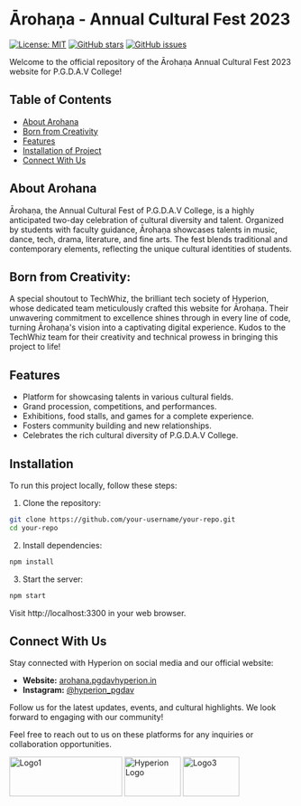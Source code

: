 # Ārohaṇa - Annual Cultural Fest 2023

[![License: MIT](https://img.shields.io/badge/License-MIT-yellow.svg)](https://opensource.org/licenses/MIT)
[![GitHub stars](https://img.shields.io/github/stars/your-username/your-repo.svg)](https://github.com/techwhizpgdav/Arohana23/stargazers)
[![GitHub issues](https://img.shields.io/github/issues/your-username/your-repo.svg)](https://github.com/techwhizpgdav/Arohana23/issues)

Welcome to the official repository of the Ārohaṇa Annual Cultural Fest 2023 website for P.G.D.A.V College!

## Table of Contents
- [About Arohana](#about-arohana)
- [Born from Creativity](#born-from-creativity)
- [Features](#features)
- [Installation of Project](#installation)
- [Connect With Us](#connect-with-us)

## About Arohana

Ārohaṇa, the Annual Cultural Fest of P.G.D.A.V College, is a highly anticipated two-day celebration of cultural diversity and talent. Organized by students with faculty guidance, Ārohaṇa showcases talents in music, dance, tech, drama, literature, and fine arts. The fest blends traditional and contemporary elements, reflecting the unique cultural identities of students.

## Born from Creativity:

A special shoutout to TechWhiz, the brilliant tech society of Hyperion, whose dedicated team meticulously crafted this website for Ārohaṇa. Their unwavering commitment to excellence shines through in every line of code, turning Ārohaṇa's vision into a captivating digital experience. Kudos to the TechWhiz team for their creativity and technical prowess in bringing this project to life!

## Features

- Platform for showcasing talents in various cultural fields.
- Grand procession, competitions, and performances.
- Exhibitions, food stalls, and games for a complete experience.
- Fosters community building and new relationships.
- Celebrates the rich cultural diversity of P.G.D.A.V College.

## Installation

To run this project locally, follow these steps:

1. Clone the repository:

```bash
git clone https://github.com/your-username/your-repo.git
cd your-repo
```

2. Install dependencies:

```bash
npm install
```

3. Start the server:

```bash
npm start
```
Visit http://localhost:3300 in your web browser.

## Connect With Us

Stay connected with Hyperion on social media and our official website:

- **Website:** [arohana.pgdavhyperion.in](https://arohana.pgdavhyperion.in/)
- **Instagram:** [@hyperion_pgdav](https://www.instagram.com/hyperion_pgdav/)

Follow us for the latest updates, events, and cultural highlights. We look forward to engaging with our community!

Feel free to reach out to us on these platforms for any inquiries or collaboration opportunities.

<img src="https://pgdavhyperion.in/logos/PGDAVLogo.png" alt="Logo1" width="200" height="70"> <img src="https://pgdavhyperion.in/logos/HyperionLogo.jpeg" alt="Hyperion Logo" width="100" height="70"> <img src="https://pgdavhyperion.in/logos/techwhizlogo2.jpeg" alt="Logo3" width="100" height="70">
